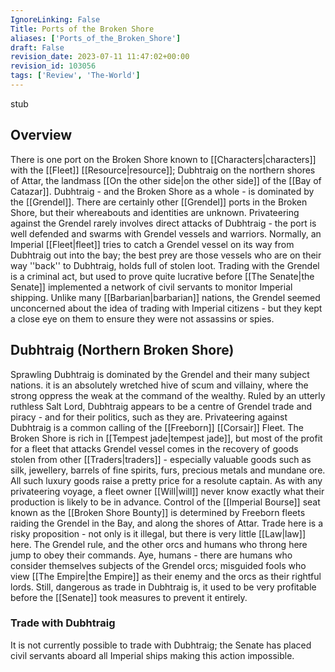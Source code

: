 ```yaml
---
IgnoreLinking: False
Title: Ports of the Broken Shore
aliases: ['Ports_of_the_Broken_Shore']
draft: False
revision_date: 2023-07-11 11:47:02+00:00
revision_id: 103056
tags: ['Review', 'The-World']
---
```


stub
## Overview
There is one port on the Broken Shore known to [[Characters|characters]] with the [[Fleet]] [[Resource|resource]]; Dubhtraig on the northern shores of Attar, the landmass [[On the other side|on the other side]] of the [[Bay of Catazar]]. Dubhtraig - and the Broken Shore as a whole - is dominated by the [[Grendel]]. There are certainly other [[Grendel]] ports in the Broken Shore, but their whereabouts and identities are unknown.
Privateering against the Grendel rarely involves direct attacks of Dubhtraig - the port is well defended and swarms with Grendel vessels and warriors. Normally, an Imperial [[Fleet|fleet]] tries to catch a Grendel vessel on its way from Dubhtraig out into the bay; the best prey are those vessels who are on their way ''back'' to Dubhtraig, holds full of stolen loot.
Trading with the Grendel is a criminal act, but used to prove quite lucrative before [[The Senate|the Senate]] implemented a network of civil servants to monitor Imperial shipping. Unlike many [[Barbarian|barbarian]] nations, the Grendel seemed unconcerned about the idea of trading with Imperial citizens - but they kept a close eye on them to ensure they were not assassins or spies.
## Dubhtraig (Northern Broken Shore)
Sprawling Dubhtraig is dominated by the Grendel and their many subject nations. it is an absolutely wretched hive of scum and villainy, where the strong oppress the weak at the command of the wealthy. Ruled by an utterly ruthless Salt Lord, Dubhtraig appears to be a centre of Grendel trade and piracy - and for their politics, such as they are.
Privateering against Dubhtraig is a common calling of the [[Freeborn]] [[Corsair]] Fleet. The Broken Shore is rich in [[Tempest jade|tempest jade]], but most of the profit for a fleet that attacks Grendel vessel comes in the recovery of goods stolen from other [[Traders|traders]] - especially valuable goods such as silk, jewellery, barrels of fine spirits, furs, precious metals and mundane ore. All such luxury goods raise a pretty price for a resolute captain. As with any privateering voyage, a fleet owner [[Will|will]] never know exactly what their production is likely to be in advance. Control of the [[Imperial Bourse]] seat known as the [[Broken Shore Bounty]] is determined by Freeborn fleets raiding the Grendel in the Bay, and along the shores of Attar.
Trade here is a risky proposition - not only is it illegal, but there is very little [[Law|law]] here. The Grendel rule, and the other orcs and humans who throng here jump to obey their commands. Aye, humans - there are humans who consider themselves subjects of the Grendel orcs; misguided fools who view [[The Empire|the Empire]] as their enemy and the orcs as their rightful lords. Still, dangerous as trade in Dubhtraig is, it used to be very profitable before the [[Senate]] took measures to prevent it entirely.
### Trade with Dubhtraig
It is not currently possible to trade with Dubhtraig; the Senate has placed civil servants aboard all Imperial ships making this action impossible.